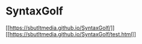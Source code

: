 # SyntaxGolf
[[https://sbutltmedia.github.io/SyntaxGolf/]]
[[https://sbutltmedia.github.io/SyntaxGolf/test.html]]
